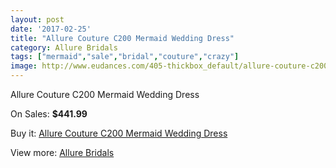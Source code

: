 ```yaml
---
layout: post
date: '2017-02-25'
title: "Allure Couture C200 Mermaid Wedding Dress"
category: Allure Bridals
tags: ["mermaid","sale","bridal","couture","crazy"]
image: http://www.eudances.com/405-thickbox_default/allure-couture-c200-mermaid-wedding-dress.jpg
---
```

Allure Couture C200 Mermaid Wedding Dress

On Sales: **$441.99**
<a href="https://www.eudances.com/en/allure-bridals/125-allure-couture-c200-mermaid-wedding-dress.html"><amp-img layout="responsive" width="600" height="600" src="//www.eudances.com/405-thickbox_default/allure-couture-c200-mermaid-wedding-dress.jpg" alt="Allure Couture C200 Mermaid Wedding Dress 0" /></a>
<a href="https://www.eudances.com/en/allure-bridals/125-allure-couture-c200-mermaid-wedding-dress.html"><amp-img layout="responsive" width="600" height="600" src="//www.eudances.com/406-thickbox_default/allure-couture-c200-mermaid-wedding-dress.jpg" alt="Allure Couture C200 Mermaid Wedding Dress 1" /></a>
<a href="https://www.eudances.com/en/allure-bridals/125-allure-couture-c200-mermaid-wedding-dress.html"><amp-img layout="responsive" width="600" height="600" src="//www.eudances.com/407-thickbox_default/allure-couture-c200-mermaid-wedding-dress.jpg" alt="Allure Couture C200 Mermaid Wedding Dress 2" /></a>
<a href="https://www.eudances.com/en/allure-bridals/125-allure-couture-c200-mermaid-wedding-dress.html"><amp-img layout="responsive" width="600" height="600" src="//www.eudances.com/408-thickbox_default/allure-couture-c200-mermaid-wedding-dress.jpg" alt="Allure Couture C200 Mermaid Wedding Dress 3" /></a>

Buy it: [Allure Couture C200 Mermaid Wedding Dress](https://www.eudances.com/en/allure-bridals/125-allure-couture-c200-mermaid-wedding-dress.html "Allure Couture C200 Mermaid Wedding Dress")

View more: [Allure Bridals](https://www.eudances.com/en/2-allure-bridals "Allure Bridals")
